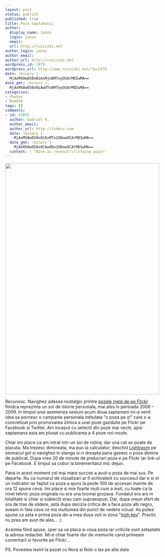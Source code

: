 ```yaml
---
layout: post
status: publish
published: true
title: Poza saptamanii
author:
  display_name: Janos
  login: janos
  email: 
  url: http://rusiczki.net
author_login: janos
author_email: 
author_url: http://rusiczki.net
wordpress_id: 1479
wordpress_url: http://www.rusiczki.net/?p=1479
date: !binary |-
  MjAxMS0wOS0xNiAxMjo0MToyOSArMDIwMA==
date_gmt: !binary |-
  MjAxMS0wOS0xNiAwOTo0MToyOSArMDIwMA==
categories:
- Photos
- Română
tags: []
comments:
- id: 22015
  author: Gabriel R.
  author_email: 
  author_url: http://timbru.com
  date: !binary |-
    MjAxMS0wOS0xOCAxMTo1ODowOCArMDIwMA==
  date_gmt: !binary |-
    MjAxMS0wOS0xOCAwODo1ODowOCArMDIwMA==
  content: ! "Bine ai revenit!\r\nfaina poza!"
---
```

<p><a href="http://www.flickr.com/photos/janos/6148748455/"><img src="http://www.rusiczki.net/wp-content/uploads/2011/09/nora-robi.jpg" alt="" title="nora-robi" width="500" height="752" class="alignnone size-full wp-image-1480"/></a></p>
<p>Recunosc. Navighez adesea nostalgic printre <a href="http://www.flickr.com/photos/janos">pozele mele de pe Flickr</a> fiindca reprezinta un soi de istorie personala, mai ales in perioada 2006 - 2009. In timpul unei asemenea sesiuni acum doua saptamani mi-a venit idea sa pornesc o campanie personala intitulata "o poza pe zi" care s-a concretizat prin promovarea zilnica a unei poze gazduite pe Flickr pe Facebook si Twitter. Am inceput cu selectii din poze mai vechi, apoi saptamana asta am plusat cu publicarea a 4 poze noi-noute.</p>
<p>Chiar imi place ca am intrat intr-un soi de rutina, dar una cat se poate de placuta. Ma trezesc dimineata, ma pun la calculator, deschid <a href="http://www.adobe.com/products/photoshoplightroom/">Lightroom</a> pe stomacul gol si navighez in stanga si-n dreapta pana gasesc o poza demna de publicat. Dupa vreo 20 de minute de prelucrari poza e pe Flickr iar link-ul pe Facebook. E timpul sa cobor la binemeritatul mic dejun.</p>
<p>Pana in acest moment cel mai mare succes a avut-o poza de mai sus. Pe departe. Nu ca numarul de vizualizari ar fi echivalent cu succesul dar e si el un indicator iar faptul ca poza a ajuns la peste 100 de accesari inainte de ora 12 spune ceva. Imi place si mie foarte mult cum a iesit, cu toate ca la nivel tehnic poza originala nu era una tocmai grozava. Fundalul era ars in totalitate si chiar si subiectii erau cam supraexpusi. Dar, dupa vreun sfert de ora de tras de slidere, asta dupa decizia critica de a face poza alb negru, aveam in fata ceva ce ma multumea din punct de vedere vizual. As putea spune ca asta e prima poza de-a mea dusa voit in zona "<a href="http://en.wikipedia.org/wiki/High-key_lighting">high key</a>". Practic nu prea am avut de ales... :)</p>
<p>Acestea fiind spuse, sper sa va placa si voua poza iar criticile sunt asteptate la adresa redactiei. Mi-e chiar foarte dor de vremurile cand primeam comentarii si favorite pe Flickr...</p>
<p>PS. Povestea iesirii la pozat cu Nora si Robi o las pe alta data.</p>
